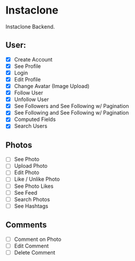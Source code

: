 # Instaclone

Instaclone Backend.

## User:

-   [x] Create Account
-   [x] See Profile
-   [x] Login
-   [x] Edit Profile
-   [x] Change Avatar (Image Upload)
-   [x] Follow User
-   [x] Unfollow User
-   [x] See Followers and See Following w/ Pagination
-   [x] See Following and See Following w/ Pagination
-   [x] Computed Fields
-   [x] Search Users

## Photos

-   [ ] See Photo
-   [ ] Upload Photo
-   [ ] Edit Photo
-   [ ] Like / Unlike Photo
-   [ ] See Photo Likes
-   [ ] See Feed
-   [ ] Search Photos
-   [ ] See Hashtags

## Comments

-   [ ] Comment on Photo
-   [ ] Edit Comment
-   [ ] Delete Comment

